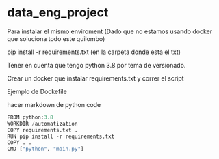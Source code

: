 # data_eng_project

Para instalar el mismo enviroment (Dado que no estamos usando docker que soluciona todo este quilombo)

pip install -r requirements.txt (en la carpeta donde esta el txt)

Tener en cuenta que tengo python 3.8 por tema de versionado.

Crear un docker que instalar requirements.txt y correr el script

Ejemplo de Dockefile

hacer markdown de python code

```python
FROM python:3.8
WORKDIR /automatization
COPY requirements.txt .
RUN pip install -r requirements.txt
COPY . .
CMD ["python", "main.py"]
```